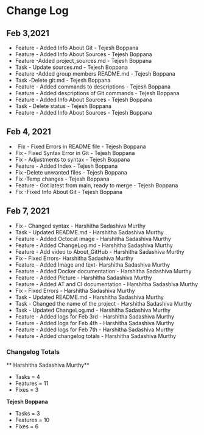 # Change Log
## Feb 3,2021
* Feature - Added Info About Git - Tejesh Boppana
* Feature - Added Info About Sources - Tejesh Boppana
* Feature -Added project_sources.md - Tejesh Boppana
* Task - Update sources.md - Tejesh Boppana
* Feature -Added group members README.md - Tejesh Boppana
* Task -Delete git.md - Tejesh Boppana
* Feature - Added commands to descriptions - Tejesh Boppana 
* Feature - Added descriptions of Git commands - Tejesh Boppana
* Feature - Added Info About Sources - Tejesh Boppana
* Task - Delete status - Tejesh Boppana
* Feature - Added Info About Sources - Tejesh Boppana

## Feb 4, 2021

*  Fix - Fixed Errors in README file - Tejesh Boppana
* Fix - Fixed Syntax Error in Git - Tejesh Boppana
* Fix - Adjustments to syntax - Tejesh Boppana
* Feature - Added Index - Tejesh Boppana
* Fix -Delete unwanted files - Tejesh Boppana
* Fix -Temp changes - Tejesh Boppana
* Feature - Got latest from main, ready to merge - Tejesh Boppana
* Fix -Fixed Info About Git - Tejesh Boppana

## Feb 7, 2021

* Fix - Changed syntax - Harshitha Sadashiva Murthy
* Task - Updated README.md - Harshitha Sadashiva Murthy
* Feature - Added Octocat image - Harshitha Sadashiva Murthy
* Feature - Added ChangeLog.md - Harshitha Sadashiva Murthy
* Feature - Add video to About_GitHub - Harshitha Sadashiva Murthy
* Fix - Fixed Errors- Harshitha Sadashiva Murthy
* Feature - Added Image and text- Harshitha Sadashiva Murthy 
* Feature - Added Docker documentation - Harshitha Sadashiva Murthy
* Feature - Added Picture - Harshitha Sadashiva Murthy
* Feature - Added AT and CI documentation - Harshitha Sadashiva Murthy
* Fix - Fixed Errors - Harshitha Sadashiva Murthy
* Task - Updated README.md - Harshitha Sadashiva Murthy
* Task - Changed the name of the project - Harshitha Sadashiva Murthy
* Task - Updated ChangeLog.md - Harshitha Sadashiva Murthy
* Feature - Added logs for Feb 3rd - Harshitha Sadashiva Murthy
* Feature - Added logs for Feb 4th - Harshitha Sadashiva Murthy
* Feature - Added logs for Feb 7th - Harshitha Sadashiva Murthy
* Feature - Added changelog totals - Harshitha Sadashiva Murthy


### Changelog Totals
** Harshitha Sadashiva Murthy**
 * Tasks = 4
 * Features = 11
 * Fixes = 3

**Tejesh Boppana** 
 * Tasks = 3
 * Features = 10
 * Fixes = 6


